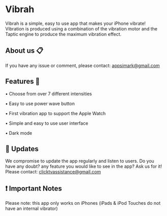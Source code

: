 # Vibrah

Vibrah is a simple, easy to use app that makes your iPhone vibrate! Vibration is produced using a combination of the vibration motor and the Taptic engine to produce the maximum vibration effect.

## About us 📋

If you have any issue or comment, please contact: <appsimark@gmail.com>

## Features 🚀

• Choose from over 7 different intensities

• Easy to use power wave button

• First vibration app to support the Apple Watch

• Simple and easy to use user interface

• Dark mode

## 📲 Updates

We compromise to update the app regularly and listen to users. Do you have any doubt? any feature you would like to see in the app? Ask us for it! Please contact: <clicktvassistance@gmail.com>

## ❗ Important Notes

Please note: this app only works on iPhones (iPads & iPod Touches do not have an internal vibrator)

